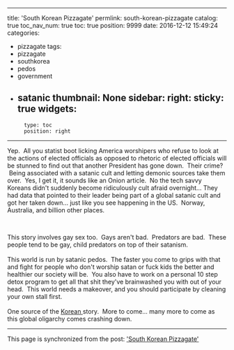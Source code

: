 
---
title: 'South Korean Pizzagate'
permlink: south-korean-pizzagate
catalog: true
toc_nav_num: true
toc: true
position: 9999
date: 2016-12-12 15:49:24
categories:
- pizzagate
tags:
- pizzagate
- southkorea
- pedos
- government
- satanic
thumbnail: None
sidebar:
    right:
        sticky: true
widgets:
    -
        type: toc
        position: right
---


<html>
<p>Yep. &nbsp;All you statist boot licking America worshipers who refuse to look at the actions of elected officials as opposed to rhetoric of elected officials will be stunned to find out that another President has gone down. &nbsp;Their crime? &nbsp;Being associated with a satanic cult and letting demonic sources take them over. &nbsp;Yes, I get it, it sounds like an Onion article. &nbsp;No the tech savvy Koreans didn't suddenly become ridiculously cult afraid overnight... They had data that pointed to their leader being part of a global satanic cult and got her taken down... just like you see happening in the US. &nbsp;Norway, Australia, and billion other places. &nbsp;</p>
<p><br></p>
<p>This story involves gay sex too. &nbsp;Gays aren't bad. &nbsp;Predators are bad. &nbsp;These people tend to be gay, child predators on top of their satanism.<br>
<br>
This world is run by satanic pedos. &nbsp;The faster you come to grips with that and fight for people who don't worship satan or fuck kids the better and healthier our society will be. &nbsp;You also have to work on a personal 10 step detox program to get all that shit they've brainwashed you with out of your head. &nbsp;This world needs a makeover, and you should participate by cleaning your own stall first.<br>
<br>
One source of the <a href="http://victuruslibertas.com/2016/12/south-korean-president-forced-to-step-down-when-people-find-out-she-is-involved-in-satanic-cult/">Korean </a>story. &nbsp;More to come... many more to come as this global oligarchy comes crashing down.</p>
</html>

- - -

This page is synchronized from the post: ['South Korean Pizzagate'](https://steemit.com/@aggroed/south-korean-pizzagate)
